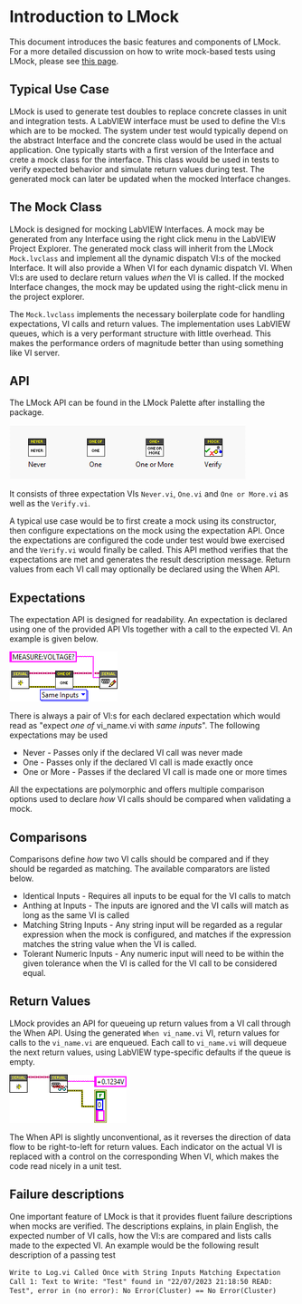 # Introduction to LMock

This document introduces the basic features and components of LMock.
For a more detailed discussion on how to write mock-based tests using LMock, please see [this page](../30_Writing%20Tests%20Using%20Mocks).

## Typical Use Case

LMock is used to generate test doubles to replace concrete classes in unit and integration tests.
A LabVIEW interface must be used to define the VI:s which are to be mocked.
The system under test would typically depend on the abstract Interface and the concrete class would be used in the actual application. 
One typically starts with a first version of the Interface and crete a mock class for the interface.
This class would be used in tests to verify expected behavior and simulate return values during test.
The generated mock can later be updated when the mocked Interface changes.

## The Mock Class

LMock is designed for mocking LabVIEW Interfaces.
A mock may be generated from any Interface using the right click menu in the LabVIEW Project Explorer.
The generated mock class will inherit from the LMock ``Mock.lvclass`` and implement all the dynamic dispatch VI:s of the mocked Interface.
It will also provide a When VI for each dynamic dispatch VI.
When VI:s are used to declare return values *when* the VI is called.
If the mocked Interface changes, the mock may be updated using the right-click menu in the project explorer.

The ``Mock.lvclass`` implements the necessary boilerplate code for handling expectations, VI calls and return values.
The implementation uses LabVIEW queues, which is a very performant structure with little overhead.
This makes the performance orders of magnitude better than using something like VI server.

## API

The LMock API can be found in the LMock Palette after installing the package.

![api](img/lmock-api.png)

It consists of three expectation VIs ``Never.vi``, ``One.vi`` and ``One or More.vi`` as well as the ``Verify.vi``.

A typical use case would be to first create a mock using its constructor, then configure expectations on the mock using the expectation API.
Once the expectations are configured the code under test would bwe exercised and the ``Verify.vi`` would finally be called.
This API method verifies that the expectations are met and generates the result description message.
Return values from each VI call may optionally be declared using the When API.

## Expectations

The expectation API is designed for readability.
An expectation is declared using one of the provided API VIs together with a call to the expected VI.
An example is given below.

![Expectation](img/Expectation.png)

There is always a pair of VI:s for each declared expectation which would read as "expect *one of* vi_name.vi with *same inputs*". 
The following expectations may be used

- Never - Passes only if the declared VI call was never made
- One - Passes only if the declared VI call is made exactly once
- One or More - Passes if the declared VI call is made one or more times

All the expectations are polymorphic and offers multiple comparison options used to declare *how* VI calls should be compared when validating a mock.

## Comparisons

Comparisons define *how* two VI calls should be compared and if they should be regarded as matching.
The available comparators are listed below.

- Identical Inputs - Requires all inputs to be equal for the VI calls to match
- Anthing at Inputs - The inputs are ignored and the VI calls will match as long as the same VI is called
- Matching String Inputs - Any string input will be regarded as a regular expression when the mock is configured, and matches if the expression matches the string value when the VI is called.
- Tolerant Numeric Inputs - Any numeric input will need to be within the given tolerance when the VI is called for the VI call to be considered equal.

## Return Values

LMock provides an API for queueing up return values from a VI call through the When API.
Using the generated ``When vi_name.vi`` VI, return values for calls to the ``vi_name.vi`` are enqueued.
Each call to ``vi_name.vi`` will dequeue the next return values, using LabVIEW type-specific defaults if the queue is empty.

![when API](img/when-api.png)

The When API is slightly unconventional, as it reverses the direction of data flow to be right-to-left for return values.
Each indicator on the actual VI is replaced with a control on the corresponding When VI, which makes the code read nicely in a unit test.

## Failure descriptions

One important feature of LMock is that it provides fluent failure descriptions when mocks are verified.
The descriptions explains, in plain English, the expected number of VI calls, how the VI:s are compared and lists calls made to the expected VI.
An example would be the following result description of a passing test

```
Write to Log.vi Called Once with String Inputs Matching Expectation
Call 1: Text to Write: "Test" found in "22/07/2023 21:18:50	READ:	Test", error in (no error): No Error(Cluster) == No Error(Cluster)
```